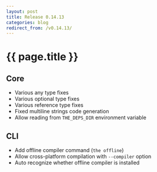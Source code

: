 ```yaml
---
layout: post
title: Release 0.14.13
categories: blog
redirect_from: /v0.14.13/
---
```


# {{ page.title }}

## Core
- Various any type fixes
- Various optional type fixes
- Various reference type fixes
- Fixed multiline strings code generation
- Allow reading from `THE_DEPS_DIR` environment variable

## CLI
- Add offline compiler command (`the offline`)
- Allow cross-platform compilation with `--compiler` option
- Auto recognize whether offline compiler is installed

